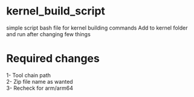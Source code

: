 # kernel_build_script
simple script bash file for kernel building commands
Add to kernel folder and run after changing few things

# Required changes

1- Tool chain path
<br>
2- Zip file name as wanted
<br>
3- Recheck for arm/arm64
